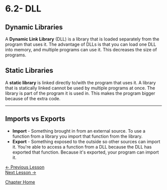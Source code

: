 # 6.2- DLL
## Dynamic Libraries
A **Dynamic Link Library** (DLL) is a library that is loaded separately from the program that uses it. The advantage of DLLs is that you can load one DLL into memory, and multiple programs can use it. This decreases the size of programs.

## Static Libraries
A **static library** is linked directly to/with the program that uses it. A library that is statically linked cannot be used by multiple programs at once. The library is part of the program it is used in. This makes the program bigger because of the extra code.
___
## Imports vs Exports
* **Import** - Something brought in from an external source. To use a function from a library you import that function from the library.
* **Export** - Something exposed to the outside so other sources can import it. You're able to access a function from a DLL because the DLL has exported that function. Because it's exported, your program can import it.

[<- Previous Lesson](6.1%20BeforeWeBegin.md)  
[Next Lesson ->](6.3%20Exports.md)  

[Chapter Home](6.0%20DLL.md)  
